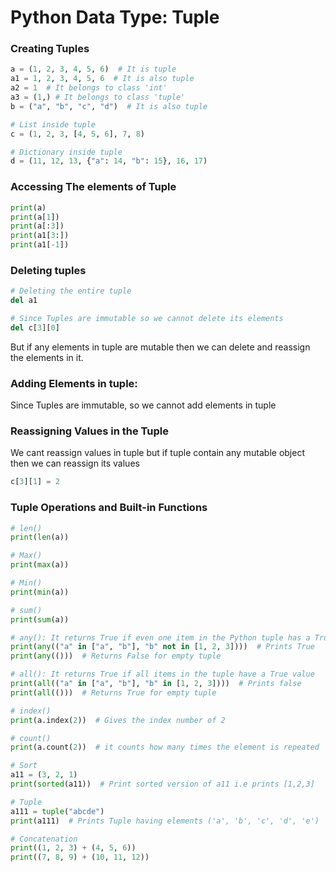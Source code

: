 # Python Data Type: Tuple

### Creating Tuples

```python
a = (1, 2, 3, 4, 5, 6)  # It is tuple
a1 = 1, 2, 3, 4, 5, 6  # It is also tuple
a2 = 1  # It belongs to class 'int'
a3 = (1,) # It belongs to class 'tuple'
b = ("a", "b", "c", "d")  # It is also tuple

# List inside tuple
c = (1, 2, 3, [4, 5, 6], 7, 8)

# Dictionary inside tuple
d = (11, 12, 13, {"a": 14, "b": 15}, 16, 17)
```

### Accessing The elements of Tuple

```python
print(a)
print(a[1])
print(a[:3])
print(a1[3:])
print(a1[-1])
```

### Deleting tuples

```python
# Deleting the entire tuple
del a1

# Since Tuples are immutable so we cannot delete its elements
del c[3][0]
```
But if any elements in tuple are mutable then we can delete and reassign the elements in it.


### Adding Elements in tuple:

Since Tuples are immutable, so we cannot add elements in tuple

### Reassigning Values in the Tuple

We cant reassign values in tuple but if tuple contain any mutable object then we can reassign its values

```python
c[3][1] = 2
```

### Tuple Operations and Built-in Functions

```python
# len()
print(len(a))

# Max()
print(max(a))

# Min()
print(min(a))

# sum()
print(sum(a))

# any(): It returns True if even one item in the Python tuple has a True value.
print(any(("a" in ["a", "b"], "b" not in [1, 2, 3])))  # Prints True
print(any(()))  # Returns False for empty tuple

# all(): It returns True if all items in the tuple have a True value
print(all(("a" in ["a", "b"], "b" in [1, 2, 3])))  # Prints false
print(all(()))  # Returns True for empty tuple

# index()
print(a.index(2))  # Gives the index number of 2

# count()
print(a.count(2))  # it counts how many times the element is repeated

# Sort
a11 = (3, 2, 1)
print(sorted(a11))  # Print sorted version of a11 i.e prints [1,2,3]

# Tuple
a111 = tuple("abcde")
print(a111)  # Prints Tuple having elements ('a', 'b', 'c', 'd', 'e')

# Concatenation
print((1, 2, 3) + (4, 5, 6))
print((7, 8, 9) + (10, 11, 12))
```
